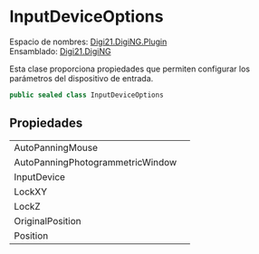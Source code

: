 # InputDeviceOptions

Espacio de nombres: [Digi21.DigiNG.Plugin](../../)  
Ensamblado: [Digi21.DigiNG](../../../digi21.diging/)

Esta clase proporciona propiedades que permiten configurar los parámetros del dispositivo de entrada.

```csharp
public sealed class InputDeviceOptions
```

## Propiedades

|  |  |
| :--- | :--- |
| AutoPanningMouse |  |
| AutoPanningPhotogrammetricWindow |  |
| InputDevice |  |
| LockXY |  |
| LockZ |  |
| OriginalPosition |  |
| Position |  |

